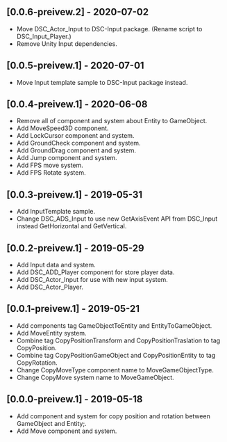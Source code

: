 ## [0.0.6-preivew.2] - 2020-07-02
- Move DSC_Actor_Input to DSC-Input package. (Rename script to DSC_Input_Player.)
- Remove Unity Input dependencies.

## [0.0.5-preivew.1] - 2020-07-01
- Move Input template sample to DSC-Input package instead.

## [0.0.4-preivew.1] - 2020-06-08
- Remove all of component and system about Entity to GameObject.
- Add MoveSpeed3D component.
- Add LockCursor component and system.
- Add GroundCheck component and system.
- Add GroundDrag component and system.
- Add Jump component and system.
- Add FPS move system.
- Add FPS Rotate system.

## [0.0.3-preivew.1] - 2019-05-31
- Add InputTemplate sample.
- Change DSC_ADS_Input to use new GetAxisEvent API from DSC_Input instead GetHorizontal and GetVertical.

## [0.0.2-preivew.1] - 2019-05-29
- Add Input data and system.
- Add DSC_ADD_Player component for store player data.
- Add DSC_Actor_Input for use with new input system.
- Add DSC_Actor_Player.

## [0.0.1-preivew.1] - 2019-05-21
- Add components tag GameObjectToEntity and EntityToGameObject.
- Add MoveEntity system.
- Combine tag CopyPositionTransform and CopyPositionTraslation to tag CopyPosition.
- Combine tag CopyPositionGameObject and CopyPositionEntity to tag CopyRotation.
- Change CopyMoveType component name to MoveGameObjectType.
- Change CopyMove system name to MoveGameObject.

## [0.0.0-preivew.1] - 2019-05-18
- Add component and system for copy position and rotation between GameObject and Entity;.
- Add Move component and system.